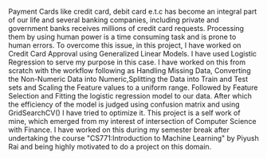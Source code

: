 Payment Cards like credit card, debit card e.t.c has become an integral part of our life and several banking companies, including private and government banks receives millions of credit card requests. Processing them by using human power is a time consuming task and is prone to human errors. To overcome this issue, in this project, I have worked on Credit Card Approval using Generalized Linear Models. I have used Logistic Regression to serve my purpose in this case. I have worked on this from scratch with the workflow following as Handling Missing Data, Converting the Non-Numeric Data into Numeric,Splitting the Data into Train and Test sets and Scaling the Feature values to a uniform range. Followed by Feature Selection and Fitting the logistic regression model to our data. After which the efficiency of the model is judged using confusion matrix and using GridSearchCV() I have tried to optimize it. This project is a self work of mine, which emerged from my interest of intersection of Computer Science with Finance. I have worked on this during my semester break after undertaking the course "CS771:Introduction to Machine Learning" by Piyush Rai and being highly motivated to do a project on this domain.
